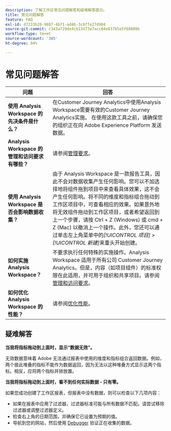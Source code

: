 ```yaml
---
description: 了解工作区常见问题解答和疑难解答提示。
title: 常见问题解答
feature: FAQ
exl-id: d7233b26-9887-4b71-ad46-3c6ffe27d904
source-git-commit: c343a729de4cb13473a7acc04e837b5e5f69809b
workflow-type: tm+mt
source-wordcount: '385'
ht-degree: 94%

---
```


# 常见问题解答

| 问题 | 回答 |
|--- |--- |
| **使用 Analysis Workspace 的先决条件是什么？** | 在Customer Journey Analytics中使用Analysis Workspace需要有效的Customer Journey Analytics实施。 在使用这款工具之前，请确保您的组织正在向 Adobe Experience Platform 发送数据。 |
| **Analysis Workspace 的管理和访问要求有哪些？** | 请参阅[管理要求](/help/analysis-workspace/workspace-faq/frequently-asked-questions-analysis-workspace.md)。 |
| **使用 Analysis Workspace 是否会影响数据收集？** | 由于 Analysis Workspace 是一款报告工具，因此不会对数据收集产生任何影响。您可以不加选择地将组件拖到项目中来查看具体效果，这不会产生任何影响。将不同的维度和指标组合拖动到工作区项目中，可查看相应的效果。如果意外地将无效组件拖动到工作区项目，或者希望返回到上一个步骤，请按 Ctrl + Z (Windows) 或 cmd + Z (Mac) 以撤消上一个操作。此外，您还可以通过单击左上角菜单中的&#x200B;*[!UICONTROL 项目] > [!UICONTROL 新建]*&#x200B;来重头开始创建。 |
| **如何实施 Analysis Workspace？** | 不要求执行任何特殊的实施操作。Analysis Workspace 适用于所有公司 Customer Journey Analytics。但是，内容（如项目组件）的标准权限在此适用，并可用于组织和共享项目。请参阅[管理和访问要求](/help/analysis-workspace/workspace-faq/frequently-asked-questions-analysis-workspace.md)。 |
| **如何优化 Analysis Workspace 的性能？** | 请参阅[优化性能](/help/admin/optimizing-performance.md)。 |

## 疑难解答

**当我将指标拖动到上面时，显示“数据无效”。**

无效数据意味着 Adobe 无法通过报表中使用的维度和指标组合返回数据。例如，两个彼此堆叠的指标不能作为数据返回，因为无法以这种堆叠方式显示这两个指标。相反，应将两个指标并排放置。

**当我将指标拖动到上面时，看不到任何实际数据 - 只有零。**

如果您成功创建了工作区报表，但报表中没有数据，则可以检查以下几项内容：

* 如果在报表中应用了过滤器，过滤器标准可能与所有数据不匹配。请尝试移除过滤器或调整过滤器定义。
* 检查右上角的日期范围，并确保它已设置为预期的值。
* 导航到您的网站，然后使用 [Debugger](https://experienceleague.adobe.com/docs/debugger/using/experience-cloud-debugger.html) 验证正在收集的数据。
